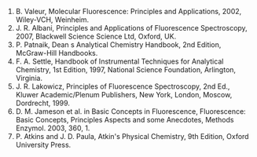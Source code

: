 1. B. Valeur, Molecular Fluorescence: Principles and Applications, 2002, Wiley-VCH, Weinheim.  
2. J. R. Albani, Principles and Applications of Fluorescence Spectroscopy, 2007, Blackwell Science Science Ltd, Oxford, UK.    
3. P. Patnaik, Dean s Analytical Chemistry Handbook, 2nd Edition, McGraw-Hill Handbooks.    
4. F. A. Settle, Handbook of Instrumental Techniques for Analytical Chemistry, 1st Edition, 1997, National Science Foundation, Arlington, Virginia.  
5. J. R. Lakowicz, Principles of Fluorescence Spectroscopy, 2nd Ed., Kluwer Academic/Plenum Publishers, New York, London, Moscow, Dordrecht, 1999.  
6. D. M. Jameson et al. in Basic Concepts in Fluorescence, Fluorescence: Basic Concepts, Principles Aspects and some Anecdotes, Methods Enzymol. 2003, 360, 1.  
7. P. Atkins and J. D. Paula, Atkin's Physical Chemistry, 9th Edition, Oxford University Press.  


